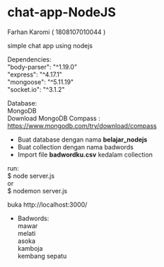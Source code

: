 # chat-app-NodeJS
Farhan Karomi ( 1808107010044 )

simple chat app using nodejs  

Dependencies:  
"body-parser": "^1.19.0"  
"express": "^4.17.1"  
"mongoose": "^5.11.19"  
"socket.io": "^3.1.2"  

Database:  
MongoDB  
Download MongoDB Compass :  https://www.mongodb.com/try/download/compass  

 - Buat database dengan nama <b>belajar_nodejs</b>   
 - Buat collection dengan nama badwords  
 - Import file <b>badwordku.csv</b> kedalam collection  
  
run:  
$ node server.js  
or  
$ nodemon server.js  

buka http://localhost:3000/  

- Badwords:  
   mawar  
   melati  
   asoka  
   kamboja  
   kembang sepatu  
